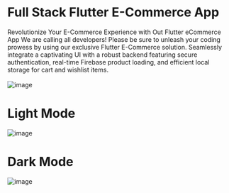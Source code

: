 # Full Stack Flutter E-Commerce App

Revolutionize Your E-Commerce Experience with Out Flutter eCommerce App
We are calling all developers! Please be sure to unleash your coding prowess by using our exclusive Flutter E-Commerce solution. Seamlessly integrate a captivating UI with a robust backend featuring secure authentication, real-time Firebase product loading, and efficient local storage for cart and wishlist items.
<br />
<br />
![image](https://drive.google.com/uc?export=view&id=1rubf0NqAQ-R-n2t5oaVpTZJPqvX3-myi)
<br />
# Light Mode
![image](https://drive.google.com/uc?export=view&id=1L7Vh9gH9AzHym-DVzHrUMbFREXSIkb3D)
<br />
# Dark Mode
![image](https://drive.google.com/uc?export=view&id=1zRmv19Sqm3o9e21a5A7HvoEWPqBwDezX)

